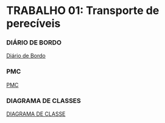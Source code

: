 # TRABALHO 01:  Transporte de perecíveis

### DIÁRIO DE BORDO<br>
[Diário de Bordo](https://docs.google.com/document/d/1J8j7VNJyWz_0cKxVUvNO_YxGLkDz3z7vywEsU2Lk_ZY)<br>

### PMC<br>
[PMC](https://github.com/RafaelDAnjos/TransportePereciveis/blob/master/Andreas%2C%20Daniel%2C%20Nicolas%2C%20RafaelAnjos.pdf)

### DIAGRAMA DE CLASSES<br>
[DIAGRAMA DE CLASSE](https://github.com/RafaelDAnjos/TransportePereciveis/blob/master/classe.png)
